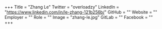 +++
Title = "Zhang Le"
Twitter = "overloadzy"
LinkedIn = "https://www.linkedin.com/in/le-zhang-121b256b/"
GitHub = ""
Website = ""
Employer = ""
Role = ""
Image = "zhang-le.jpg"
GitLab = ""
Facebook = ""
+++
